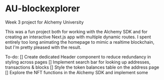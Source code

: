# AU-blockexplorer
Week 3 project for Alchemy University

This was a fun project both for working with the Alchemy SDK and for creating an interactive Next.js app with multiple dynamic routes. I spent entirely too long animating the homepage to mimic a realtime blockchain, but I'm pretty pleased with the result.

To-do:
  [] Create dedicated Header component to reduce redundancy in styling across pages
  [] Implement search bar for looking up addresses, transactions & blocks
  [] Style the token balances table on the address page
  [] Explore the NFT functions in the Alchemy SDK and implement some
